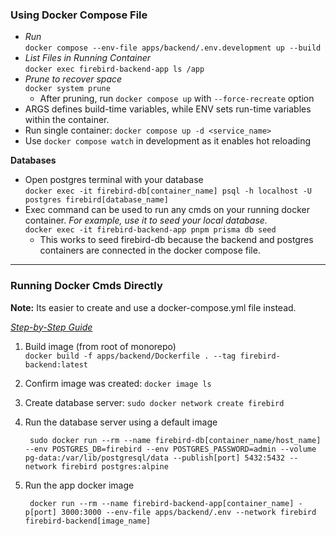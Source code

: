 ### Using Docker Compose File

- _Run_<br>
  `docker compose --env-file apps/backend/.env.development up --build`
- _List Files in Running Container_<br>
  `docker exec firebird-backend-app ls /app`
- _Prune to recover space_<br>
  `docker system prune`
  - After pruning, run `docker compose up` with `--force-recreate` option
- ARGS defines build-time variables, while ENV sets run-time variables within the container.
- Run single container: `docker compose up -d <service_name>`
- Use `docker compose watch` in development as it enables hot reloading

**Databases**

- Open postgres terminal with your database<br>
  `docker exec -it firebird-db[container_name] psql -h localhost -U postgres firebird[database_name]`
- Exec command can be used to run any cmds on your running docker container. _For example, use it to seed your local database._<br>
  `docker exec -it firebird-backend-app pnpm prisma db seed`
  - This works to seed firebird-db because the backend and postgres containers are connected in the docker compose file.

---

### Running Docker Cmds Directly

**Note:** Its easier to create and use a docker-compose.yml file instead.

<u>_Step-by-Step Guide_</u>

1. Build image (from root of monorepo)<br>
   `docker build -f apps/backend/Dockerfile . --tag firebird-backend:latest`

2. Confirm image was created: `docker image ls `

3. Create database server: `sudo docker network create firebird`

4. Run the database server using a default image

   ```
    sudo docker run --rm --name firebird-db[container_name/host_name] --env POSTGRES_DB=firebird --env POSTGRES_PASSWORD=admin --volume pg-data:/var/lib/postgresql/data --publish[port] 5432:5432 --network firebird postgres:alpine
   ```

5. Run the app docker image
   ```
    docker run --rm --name firebird-backend-app[container_name] -p[port] 3000:3000 --env-file apps/backend/.env --network firebird firebird-backend[image_name]
   ```
